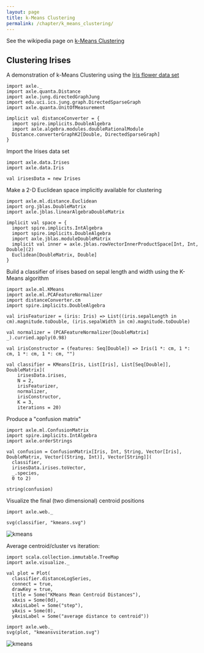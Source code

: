 ```yaml
---
layout: page
title: k-Means Clustering
permalink: /chapter/k_means_clustering/
---
```


See the wikipedia page on <a href="https://en.wikipedia.org/wiki/K-means_clustering">k-Means Clustering</a>

Clustering Irises
-----------------

A demonstration of k-Means Clustering using the <a href="https://en.wikipedia.org/wiki/Iris_flower_data_set">Iris flower data set</a>

```tut:book:silent
import axle._
import axle.quanta.Distance
import axle.jung.directedGraphJung
import edu.uci.ics.jung.graph.DirectedSparseGraph
import axle.quanta.UnitOfMeasurement

implicit val distanceConverter = {
  import spire.implicits.DoubleAlgebra
  import axle.algebra.modules.doubleRationalModule
  Distance.converterGraphK2[Double, DirectedSparseGraph]
}
```

Import the Irises data set

```tut:book
import axle.data.Irises
import axle.data.Iris

val irisesData = new Irises
```

Make a 2-D Euclidean space implicitly available for clustering

```tut:book:silent
import axle.ml.distance.Euclidean
import org.jblas.DoubleMatrix
import axle.jblas.linearAlgebraDoubleMatrix

implicit val space = {
  import spire.implicits.IntAlgebra
  import spire.implicits.DoubleAlgebra
  import axle.jblas.moduleDoubleMatrix
  implicit val inner = axle.jblas.rowVectorInnerProductSpace[Int, Int, Double](2)
  Euclidean[DoubleMatrix, Double]
}
```

Build a classifier of irises based on sepal length and width using the K-Means algorithm

```tut:book
import axle.ml.KMeans
import axle.ml.PCAFeatureNormalizer
import distanceConverter.cm
import spire.implicits.DoubleAlgebra

val irisFeaturizer = (iris: Iris) => List((iris.sepalLength in cm).magnitude.toDouble, (iris.sepalWidth in cm).magnitude.toDouble)

val normalizer = (PCAFeatureNormalizer[DoubleMatrix] _).curried.apply(0.98)

val irisConstructor = (features: Seq[Double]) => Iris(1 *: cm, 1 *: cm, 1 *: cm, 1 *: cm, "")

val classifier = KMeans[Iris, List[Iris], List[Seq[Double]], DoubleMatrix](
    irisesData.irises,
    N = 2,
    irisFeaturizer,
    normalizer,
    irisConstructor,
    K = 3,
    iterations = 20)
```

Produce a "confusion matrix"

```tut:book
import axle.ml.ConfusionMatrix
import spire.implicits.IntAlgebra
import axle.orderStrings

val confusion = ConfusionMatrix[Iris, Int, String, Vector[Iris], DoubleMatrix, Vector[(String, Int)], Vector[String]](
  classifier,
  irisesData.irises.toVector,
  _.species,
  0 to 2)

string(confusion)
```

Visualize the final (two dimensional) centroid positions


```tut:book
import axle.web._

svg(classifier, "kmeans.svg")
```

![kmeans](../images/kmeans.svg)

Average centroid/cluster vs iteration:

```tut:book
import scala.collection.immutable.TreeMap
import axle.visualize._

val plot = Plot(
  classifier.distanceLogSeries,
  connect = true,
  drawKey = true,
  title = Some("KMeans Mean Centroid Distances"),
  xAxis = Some(0d),
  xAxisLabel = Some("step"),
  yAxis = Some(0),
  yAxisLabel = Some("average distance to centroid"))

import axle.web._
svg(plot, "kmeansvsiteration.svg")
```

![kmeans](../images/kmeansvsiteration.svg)
